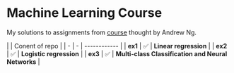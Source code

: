# Machine Learning Course
My solutions to assignments from [course](https://www.coursera.org/learn/machine-learning) thought by Andrew Ng. 

|   | Conent of repo |
| - | - | ------------ |
|  **ex1** | ✅ | **Linear regression**  |
|  **ex2** | ✅ | **Logistic regression** |
|  **ex3** | ✅ | **Multi-class Classification and Neural Networks** |


